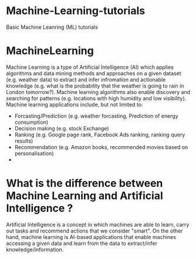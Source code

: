 # Machine-Learning-tutorials
Basic Machine Leanring (ML) tutorials

# MachineLearning
Machine Learning is a type of Artificial Intelligence (AI) which applies algorithms and data mining methods and approaches on a given dataset (e.g. weather data) to extract and infer infromation and actionable knowledge (e.g. what is the probability that the weather is going to rain in London tomorrow?). Machine learning algorithms also enable discovery and searching for patterns (e.g. locations with high humidity and low visibility). Machine learning applications include, but not limited to:
- Forcasting/Prediction (e.g. weather forcasting, Prediction of energy consumption)
- Decision making (e.g. stock Exchange)
- Ranking (e.g. Google page rank, Facebook Ads ranking, ranking query results)
- Recommendation (e.g. Amazon books, recommended movies based on personalisation)
-


# What is the difference between Machine Learning and Artificial Intelligence ?
Artificial Intelligence is a concept in which machines are able to learn, carry out tasks and recommend actions that we consider "smart". On the other hand, machine learning is AI-based applications that enable machines accessing a given data and  learn from the data to extract/infer knowledge/information. 


